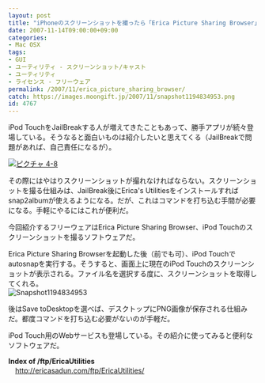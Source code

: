 ```yaml
---
layout: post
title: "iPhoneのスクリーンショットを撮ったら「Erica Picture Sharing Browser」"
date: 2007-11-14T09:00:00+09:00
categories:
- Mac OSX
tags: 
- GUI
- ユーティリティ - スクリーンショット/キャスト
- ユーティリティ
- ライセンス - フリーウェア
permalink: /2007/11/erica_picture_sharing_browser/
catch: https://images.moongift.jp/2007/11/snapshot1194834953.png
id: 4767
---
```

iPod TouchをJailBreakする人が増えてきたこともあって、勝手アプリが続々登場している。そうなると面白いものは紹介したいと思えてくる（JailBreakで問題があれば、自己責任になるが）。   
  
[![ピクチャ 4-8](https://images.moongift.jp/2007/11/4-8-tm.jpg)](https://images.moongift.jp/2007/11/4-8.png)  
  
その際にはやはりスクリーンショットが撮れなければならない。スクリーンショットを撮る仕組みは、JailBreak後にErica's Utilitiesをインストールすればsnap2albumが使えるようになる。だが、これはコマンドを打ち込む手間が必要になる。手軽にやるにはこれが便利だ。   
  
今回紹介するフリーウェアはErica Picture Sharing Browser、iPod Touchのスクリーンショットを撮るソフトウェアだ。   
<!--more-->  
Erica Picture Sharing Browserを起動した後（前でも可）、iPod Touchでautosnapを実行する。そうすると、画面上に現在のiPod Touchのスクリーンショットが表示される。ファイル名を選択する度に、スクリーンショットを取得してくれる。   
 ![Snapshot1194834953](https://images.moongift.jp/2007/11/snapshot1194834953.png)  
  
後はSave toDesktopを選べば、デスクトップにPNG画像が保存される仕組みだ。都度コマンドを打ち込む必要がないのが手軽だ。   
  
iPod Touch用のWebサービスも登場している。その紹介に使ってみると便利なソフトウェアだ。   
  
**Index of /ftp/EricaUtilities**   
　[http://ericasadun.com/ftp/EricaUtilities/   
](http://ericasadun.com/ftp/EricaUtilities/)

